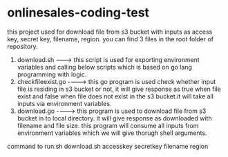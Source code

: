 # onlinesales-coding-test
this project used for download file from s3 bucket with inputs as access key, secret key, filename, region.
you can find 3 files in the root folder of repository.
1) download.sh ---> this script is used for exporting environment variables and calling below scripts which is based on go lang programming with logic.
2) checkfileexist.go ----> this go program is used check whether input file is residing in s3 bucket or not, it will give response as true when file exist and false when file does not exist in the s3 bucket.it will take all inputs via environment variables.
3) download.go ----> this program is used to download file from s3 bucket in to local directory. it will give response as downloaded with filename and file size. this program will consume all inputs from environment variables which we will give thorugh shell arguments.

command to run:sh download.sh accesskey secretkey filename region
